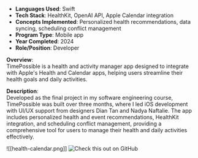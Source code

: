 - **Languages Used**: Swift  
- **Tech Stack**: HealthKit, OpenAI API, Apple Calendar integration  
- **Concepts Implemented**: Personalized health recommendations, data syncing, scheduling conflict management  
- **Program Type**: Mobile app  
- **Year Completed**: 2024  
- **Role/Position**: Developer  

**Overview**:  
	TimePossible is a health and activity manager app designed to integrate with Apple's Health and Calendar apps, helping users streamline their health goals and daily activities.

**Description**:  
Developed as the final project in my software engineering course, TimePossible was built over three months, where I led iOS development with UI/UX support from designers Dian Tan and Nadya Naftalie. The app includes personalized health and event recommendations, HealthKit integration, and scheduling conflict management, providing a comprehensive tool for users to manage their health and daily activities effectively.

![[health-calendar.png]]
  <a href="https://github.com/far1h/HealthCalendar" style="text-decoration: none;">
    <img src="https://img.shields.io/badge/GitHub-Check_this_out!-blue?style=for-the-badge&logo=github" alt="Check this out on GitHub">
  </a>
